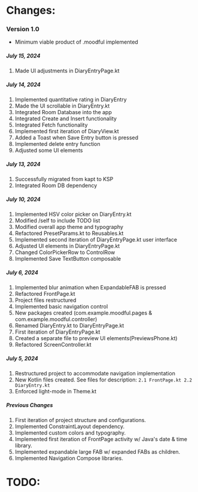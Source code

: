 # Changes:
### Version 1.0
* Minimum viable product of .moodful implemented

##### July 15, 2024
1. Made UI adjustments in DiaryEntryPage.kt

##### July 14, 2024
1. Implemented quantitative rating in DiaryEntry
2. Made the UI scrollable in DiaryEntry.kt
3. Integrated Room Database into the app
4. Integrated Create and Insert functionality 
5. Integrated Fetch functionality
6. Implemented first iteration of DiaryView.kt
7. Added a Toast when Save Entry button is pressed
8. Implemented delete entry function
9. Adjusted some UI elements

##### July 13, 2024
1. Successfully migrated from kapt to KSP
2. Integrated Room DB dependency

##### July 10, 2024
1. Implemented HSV color picker on DiaryEntry.kt
2. Modified /self to include TODO list
3. Modified overall app theme and typography
4. Refactored PresetParams.kt to Reusables.kt
5. Implemented second iteration of DiaryEntryPage.kt user interface
6. Adjusted UI elements in DiaryEntryPage.kt
7. Changed ColorPickerRow to ControlRow
8. Implemented Save TextButton composable


##### July 6, 2024

1. Implemented blur animation when ExpandableFAB is pressed
2. Refactored FrontPage.kt
3. Project files restructured
4. Implemented basic navigation control
5. New packages created (com.example.moodful.pages & com.example.moodful.controller)
6. Renamed DiaryEntry.kt to DiaryEntryPage.kt
7. First iteration of DiaryEntryPage.kt
8. Created a separate file to preview UI elements(PreviewsPhone.kt)
9. Refactored ScreenController.kt

##### July 5, 2024

1. Restructured project to accommodate navigation implementation
2. New Kotlin files created. See files for description:
   `2.1 FrontPage.kt
   2.2 DiaryEntry.kt`
3. Enforced light-mode in Theme.kt

##### Previous Changes

1. First iteration of project structure and configurations.
2. Implemented ConstraintLayout dependency.
3. Implemented custom colors and typography.
4. Implemented first iteration of FrontPage activity w/ Java's date & time library.
5. Implemented expandable large FAB w/ expanded FABs as children.
6. Implemented Navigation Compose libraries.

# TODO:

